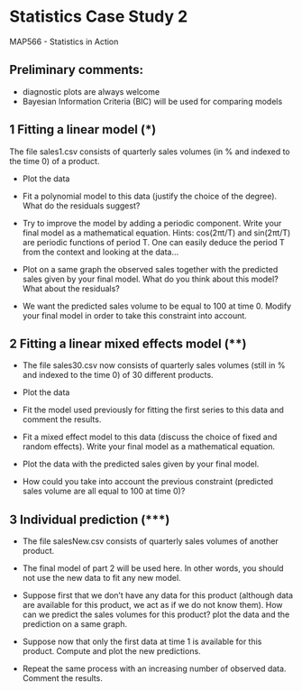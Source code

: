 # Statistics Case Study 2
MAP566 -  Statistics in Action

## Preliminary comments:

* diagnostic plots are always welcome
* Bayesian Information Criteria (BIC) will be used for comparing models


## 1 Fitting a linear model (*)
The file sales1.csv consists of quarterly sales volumes (in % and indexed to the time 0) of a product.

* Plot the data
* Fit a polynomial model to this data (justify the choice of the degree). What do the residuals suggest?
* Try to improve the model by adding a periodic component. Write your final model as a mathematical equation.
Hints: cos(2πt/T) and sin(2πt/T) are periodic functions of period T.
One can easily deduce the period T from the context and looking at the data…

* Plot on a same graph the observed sales together with the predicted sales given by your final model. What do you think about this model? What about the residuals?
* We want the predicted sales volume to be equal to 100 at time 0. Modify your final model in order to take this constraint into account.


## 2 Fitting a linear mixed effects model (**)

* The file sales30.csv now consists of quarterly sales volumes (still in % and indexed to the time 0) of 30 different products.

* Plot the data
* Fit the model used previously for fitting the first series to this data and comment the results.
* Fit a mixed effect model to this data (discuss the choice of fixed and random effects). Write your final model as a mathematical equation.
* Plot the data with the predicted sales given by your final model.
* How could you take into account the previous constraint (predicted sales volume are all equal to 100 at time 0)?


## 3 Individual prediction (***)

* The file salesNew.csv consists of quarterly sales volumes of another product.

* The final model of part 2 will be used here. In other words, you should not use the new data to fit any new model.

* Suppose first that we don’t have any data for this product (although data are available for this product, we act as if we do not know them). How can we predict the sales volumes for this product? plot the data and the prediction on a same graph.

* Suppose now that only the first data at time 1 is available for this product. Compute and plot the new predictions.

* Repeat the same process with an increasing number of observed data. Comment the results.
